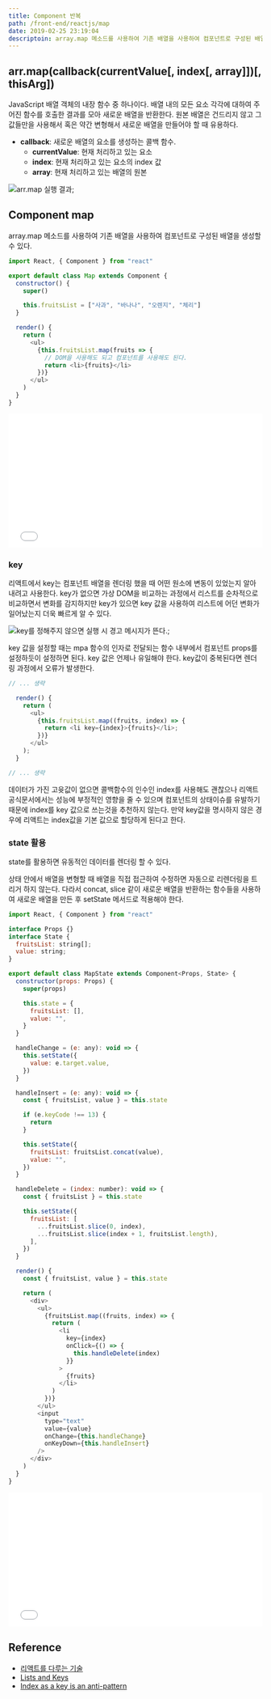 ```yaml
---
title: Component 반복
path: /front-end/reactjs/map
date: 2019-02-25 23:19:04
descriptoin: array.map 메소드를 사용하여 기존 배열을 사용하여 컴포넌트로 구성된 배열을 생성할 수 있다.
---
```


## arr.map(callback(currentValue[, index[, array]])[, thisArg])

JavaScript 배열 객체의 내장 함수 중 하나이다. 배열 내의 모든 요소 각각에 대하여 주어진 함수를 호출한 결과를 모아 새로운 배열을 반환한다. 원본 배열은 건드리지 않고 그 값들만을 사용해서 혹은 약간 변형해서 새로운 배열을 만들어야 할 때 유용하다.

- **callback**: 새로운 배열의 요소를 생성하는 콜백 함수.
  - **currentValue**: 현재 처리하고 있는 요소
  - **index**: 현재 처리하고 있는 요소의 index 값
  - **array**: 현재 처리하고 있는 배열의 원본

![arr.map 실행 결과](../images/frontend/reactjs-map-1.png);

## Component map

array.map 메소드를 사용하여 기존 배열을 사용하여 컴포넌트로 구성된 배열을 생성할 수 있다.

```javascript
import React, { Component } from "react"

export default class Map extends Component {
  constructor() {
    super()

    this.fruitsList = ["사과", "바나나", "오렌지", "체리"]
  }

  render() {
    return (
      <ul>
        {this.fruitsList.map(fruits => {
          // DOM을 사용해도 되고 컴포넌트를 사용해도 된다.
          return <li>{fruits}</li>
        })}
      </ul>
    )
  }
}
```

<iframe height="265" style="width: 100%;" scrolling="no" title="oVvvga" src="//codepen.io/partykyoung/embed/oVvvga/?height=265&theme-id=0&default-tab=js,result" frameborder="no" allowtransparency="true" allowfullscreen="true">
  See the Pen <a href='https://codepen.io/partykyoung/pen/oVvvga/'>oVvvga</a> by partyKyoung
  (<a href='https://codepen.io/partykyoung'>@partykyoung</a>) on <a href='https://codepen.io'>CodePen</a>.
</iframe>

### key

리액트에서 key는 컴포넌트 배열을 렌더링 했을 때 어떤 원소에 변동이 있었는지 알아내려고 사용한다. key가 없으면 가상 DOM을 비교하는 과정에서 리스트를 순차적으로 비교하면서 변화를 감지하지만 key가 있으면 key 값을 사용하여 리스트에 어던 변화가 일어났는지 더욱 빠르게 알 수 있다.

![key를 정해주지 않으면 실행 시 경고 메시지가 뜬다.](../images/frontend/reactjs-map-2.png);

key 값을 설정할 때는 mpa 함수의 인자로 전달되는 함수 내부에서 컴포넌트 props를 설정하듯이 설정하면 된다. key 값은 언제나 유일해야 한다. key값이 중복된다면 렌더링 과정에서 오류가 발생한다.

```javascript
// ... 생략

  render() {
    return (
      <ul>
        {this.fruitsList.map((fruits, index) => {
          return <li key={index}>{fruits}</li>;
        })}
      </ul>
    );
  }

// ... 생략
```

데이터가 가진 고윳값이 없으면 콜백함수의 인수인 index를 사용해도 괜찮으나 리액트 공식문서에서는 성능에 부정적인 영향을 줄 수 있으며 컴포넌트의 상태이슈를 유발하기 때문에 index를 key 값으로 쓰는것을 추천하지 않는다. 만약 key값을 명시하지 않은 경우에 리액트는 index값을 기본 값으로 할당하게 된다고 한다.

### state 활용

state를 활용하면 유동적인 데이터를 렌더링 할 수 있다.

상태 안에서 배열을 변형할 때 배열을 직접 접근하여 수정하면 자동으로 리렌더링을 트리거 하지 않는다. 다라서 concat, slice 같이 새로운 배열을 반환하는 함수들을 사용하여 새로운 배열을 만든 후 setState 메서드로 적용해야 한다.

```javascript
import React, { Component } from "react"

interface Props {}
interface State {
  fruitsList: string[];
  value: string;
}

export default class MapState extends Component<Props, State> {
  constructor(props: Props) {
    super(props)

    this.state = {
      fruitsList: [],
      value: "",
    }
  }

  handleChange = (e: any): void => {
    this.setState({
      value: e.target.value,
    })
  }

  handleInsert = (e: any): void => {
    const { fruitsList, value } = this.state

    if (e.keyCode !== 13) {
      return
    }

    this.setState({
      fruitsList: fruitsList.concat(value),
      value: "",
    })
  }

  handleDelete = (index: number): void => {
    const { fruitsList } = this.state

    this.setState({
      fruitsList: [
        ...fruitsList.slice(0, index),
        ...fruitsList.slice(index + 1, fruitsList.length),
      ],
    })
  }

  render() {
    const { fruitsList, value } = this.state

    return (
      <div>
        <ul>
          {fruitsList.map((fruits, index) => {
            return (
              <li
                key={index}
                onClick={() => {
                  this.handleDelete(index)
                }}
              >
                {fruits}
              </li>
            )
          })}
        </ul>
        <input
          type="text"
          value={value}
          onChange={this.handleChange}
          onKeyDown={this.handleInsert}
        />
      </div>
    )
  }
}
```

<iframe height="265" style="width: 100%;" scrolling="no" title="react typescript map" src="//codepen.io/partykyoung/embed/ZPzGdM/?height=265&theme-id=0&default-tab=js,result" frameborder="no" allowtransparency="true" allowfullscreen="true">
  See the Pen <a href='https://codepen.io/partykyoung/pen/ZPzGdM/'>react typescript map</a> by partyKyoung
  (<a href='https://codepen.io/partykyoung'>@partykyoung</a>) on <a href='https://codepen.io'>CodePen</a>.
</iframe>

## Reference

- [리액트를 다루는 기술](http://www.kyobobook.co.kr/product/detailViewKor.laf?ejkGb=KOR&mallGb=KOR&barcode=9791160505238&orderClick=LAG&Kc=)
- [Lists and Keys](https://reactjs.org/docs/lists-and-keys.html)
- [Index as a key is an anti-pattern](https://medium.com/@robinpokorny/index-as-a-key-is-an-anti-pattern-e0349aece318)
